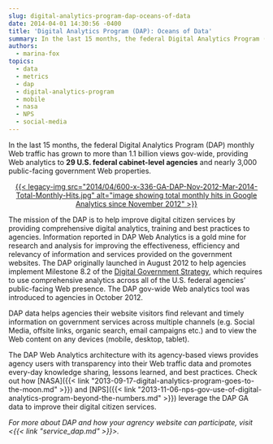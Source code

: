 ```yaml
---
slug: digital-analytics-program-dap-oceans-of-data
date: 2014-04-01 14:30:56 -0400
title: 'Digital Analytics Program (DAP): Oceans of Data'
summary: In the last 15 months, the federal Digital Analytics Program (DAP) monthly Web traffic has grown to more than 1.1 billion views gov-wide, providing Web analytics to 29 U.S. federal cabinet-level agencies and nearly 3,000 public-facing government Web properties. The
authors:
  - marina-fox
topics:
  - data
  - metrics
  - dap
  - digital-analytics-program
  - mobile
  - nasa
  - NPS
  - social-media
---
```


<p style="text-align: left">
  In the last 15 months, the federal Digital Analytics Program (DAP) monthly Web traffic has grown to more than 1.1 billion views gov-wide, providing Web analytics to <strong>29 U.S. federal cabinet-level agencies</strong> and nearly 3,000 public-facing government Web properties.
</p>

<p style="text-align: center">
  <a href="https://s3.amazonaws.com/digitalgov/_legacy-img/2014/04/600-x-336-GA-DAP-Nov-2012-Mar-2014-Total-Monthly-Hits.jpg">{{< legacy-img src="2014/04/600-x-336-GA-DAP-Nov-2012-Mar-2014-Total-Monthly-Hits.jpg" alt="image showing total monthly hits in Google Analytics since November 2012" >}}</a>
</p>

<p style="text-align: left">
  The mission of the DAP is to help improve digital citizen services by providing comprehensive digital analytics, training and best practices to agencies. Information reported in DAP Web Analytics is a gold mine for research and analysis for improving the effectiveness, efficiency and relevancy of information and services provided on the government websites. The DAP originally launched in August 2012 to help agencies implement Milestone 8.2 of the <a href="http://www.whitehouse.gov/sites/default/files/omb/egov/digital-government/digital-government.html">Digital Government Strategy</a>, which requires to use comprehensive analytics across all of the U.S. federal agencies’ public-facing Web presence. The DAP gov-wide Web analytics tool was introduced to agencies in October 2012.
</p>

DAP data helps agencies their website visitors find relevant and timely information on government services across multiple channels (e.g. Social Media, offsite links, organic search, email campaigns etc.) and to view the Web content on any devices (mobile, desktop, tablet).

The DAP Web Analytics architecture with its agency-based views provides agency users with transparency into their Web traffic data and promotes every-day knowledge sharing, lessons learned, and best practices. Check out how [NASA]({{< link "2013-09-17-digital-analytics-program-goes-to-the-moon.md" >}}) and [NPS]({{< link "2013-11-06-nps-gov-use-of-digital-analytics-program-beyond-the-numbers.md" >}}) leverage the DAP GA data to improve their digital citizen services.

_For more about DAP and how your agrency website can participate, visit <{{< link "service_dap.md" >}}>._